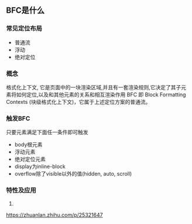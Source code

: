 ## BFC是什么

### 常见定位布局

- 普通流
- 浮动
- 绝对定位

### 概念
格式化上下文, 它是页面中的一块渲染区域,并且有一套渲染规则,它决定了其子元素将如何定位,以及和其他元素的关系和相互渲染作用
BFC 即 Block Formatting Contexts (块级格式化上下文)，它属于上述定位方案的普通流。

### 触发BFC
只要元素满足下面任一条件即可触发
- body根元素
- 浮动元素
- 绝对定位元素
- display为inline-block
- overflow除了visible以外的值(hidden, auto, scroll)

### 特性及应用
1.

https://zhuanlan.zhihu.com/p/25321647


##



